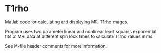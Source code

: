 # T1rho
Matlab code for calculating and displaying MRI T1rho images.

Program uses two parameter linear and nonlinear least squares exponential fits of MRI data at different spin lock times to calculate T1rho values in ms.

See M-file header comments for more information.
